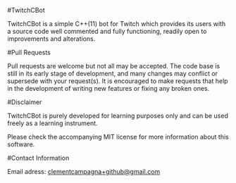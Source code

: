 #TwitchCBot

TwitchCBot is a simple C++(11) bot for Twitch which provides its users with a source code well commented and fully functioning, readily open to improvements and alterations.

#Pull Requests

Pull requests are welcome but not all may be accepted. The code base is still in its early stage of development, and many changes may conflict or supersede with your request(s). It is encouraged to make requests that help in the development of writing new features or fixing any broken ones.

#Disclaimer

TwitchCBot is purely developed for learning purposes only and can be used freely as a learning instrument.

Please check the accompanying MIT license for more information about this software.

#Contact Information

Email adress: clementcampagna+github@gmail.com